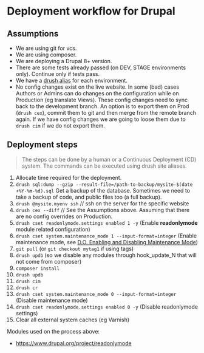 # Deployment workflow for Drupal

## Assumptions

- We are using git for vcs.
- We are using composer.
- We are deploying a Drupal 8+ version.
- There are some tests already passed (on DEV, STAGE environments only). Continue only if tests pass.
- We have a [drush alias](https://www.drush.org/latest/site-aliases) for each environment.
- No config changes exist on the live website. In some (bad) cases Authors or Admins can do changes on the configuration while on Production (eg translate Views). These config changes need to sync back to the development branch. An option is to export them on Prod (`drush cex`), commit them to git and then merge from the remote branch again. If we have config changes we are going to loose them due to `drush cim` if we do not export them.

## Deployment steps

> The steps can be done by a human or a Continuous Deployment (CD) system.
> The commands can be executed using drush site aliases.

1. Allocate time required for the deployment.
2. `drush sql:dump --gzip --result-file=/path-to-backup/mysite-$(date +%Y-%m-%d).sql` Get a backup of the database. Sometimes we need to take a backup of code, and public files too (a full backup).
3. `drush @mysite.myenv ssh` // ssh on the server for the specific website
4. `drush cex --diff` // See the Assumptions above. Assuming that there are no config overrides on Production.
5. `drush cset readonlymode.settings enabled 1 -y` (Enable **readonlymode** module related configuration)
6. `drush cset system.maintenance_mode 1 --input-format=integer` (Enable maintenance mode, see [D.O. Enabling and Disabling Maintenance Mode](https://www.drupal.org/docs/user_guide/en/extend-maintenance.html))
7. `git pull` (or `git checkout mytag1` if using tags)
8. `drush updb` (so we disable any modules through hook_update_N that will not come from composer)
9. `composer install`
10. `drush updb`
11. `drush cim`
12. `drush cr`
13. `drush cset system.maintenance_mode 0 --input-format=integer` (Disable maintenance mode)
14. `drush cset readonlymode.settings enabled 0 -y` (Disable readonlymode settings)
15. Clear all external system caches (eg Varnish)

Modules used on the process above:

- <https://www.drupal.org/project/readonlymode>
